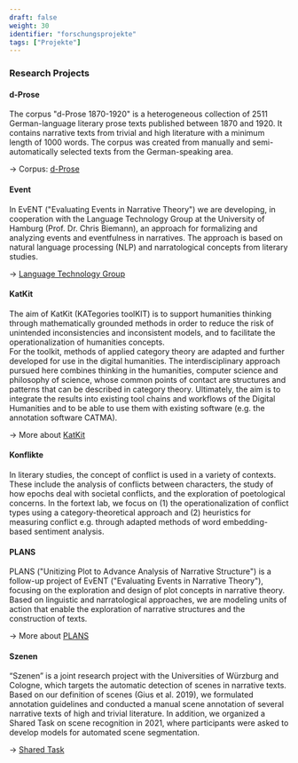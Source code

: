 ```yaml
---
draft: false
weight: 30
identifier: "forschungsprojekte"
tags: ["Projekte"]
---
```


### Research Projects

#### d-Prose
The corpus "d-Prose 1870-1920" is a heterogeneous collection of 2511 German-language literary prose texts published between 1870 and 1920. It contains narrative texts from trivial and high literature with a minimum length of 1000 words. The corpus was created from manually and semi-automatically selected texts from the German-speaking area.

&rarr; Corpus: [d-Prose](https://zenodo.org/record/4315209#.X_8CsuhKhhE)


#### Event
In EvENT ("Evaluating Events in Narrative Theory") we are developing, in cooperation with the Language Technology Group at the University of Hamburg (Prof. Dr. Chris Biemann), an approach for formalizing and analyzing events and eventfulness in narratives. The approach is based on natural language processing (NLP) and narratological concepts from literary studies.

&rarr; [Language Technology Group](https://sharedtasksinthedh.github.io/overview/)


#### KatKit
The aim of KatKit (KATegories toolKIT) is to support humanities thinking through mathematically grounded methods in order to reduce the risk of unintended inconsistencies and inconsistent models, and to facilitate the operationalization of humanities concepts.  
For the toolkit, methods of applied category theory are adapted and further developed for use in the digital humanities. The interdisciplinary approach pursued here combines thinking in the humanities, computer science and philosophy of science, whose common points of contact are structures and patterns that can be described in category theory. Ultimately, the aim is to integrate the results into existing tool chains and workflows of the Digital Humanities and to be able to use them with existing software (e.g. the annotation software CATMA).

&rarr; More about [KatKit](https://fortext.github.io/katkit/)

#### Konflikte
In literary studies, the concept of conflict is used in a variety of contexts. These include the analysis of conflicts between characters, the study of how epochs deal with societal conflicts, and the exploration of poetological concerns. In the fortext lab, we focus on (1) the operationalization of conflict types using a category-theoretical approach and (2)  heuristics for measuring conflict e.g. through adapted methods of word embedding-based sentiment analysis.

#### PLANS
PLANS ("Unitizing Plot to Advance Analysis of Narrative Structure") is a follow-up project of EvENT ("Evaluating Events in Narrative Theory"), focusing on the exploration and design of plot concepts in narrative theory. Based on linguistic and narratological approaches, we are modeling units of action that enable the exploration of narrative structures and the construction of texts.

&rarr; More about [PLANS](https://gepris.dfg.de/gepris/projekt/434552206?language=en)

#### Szenen
“Szenen” is a joint research project with the Universities of Würzburg and Cologne, which targets the automatic detection of scenes in narrative texts. Based on our definition of scenes (Gius et al. 2019), we formulated annotation guidelines and conducted a manual scene annotation of several narrative texts of high and trivial literature. In addition, we organized a Shared Task on scene recognition in 2021, where participants were asked to develop models for automated scene segmentation.

&rarr; [Shared Task](https://sharedtasksinthedh.github.io/overview/)

</br></br>